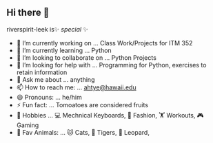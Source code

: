## Hi there 👋


riverspirit-leek is✨ _special_ ✨ 

- 🔭 I’m currently working on ... Class Work/Projects for ITM 352
- 🌱 I’m currently learning ... Python
- 👯 I’m looking to collaborate on ... Python Projects 
- 🤔 I’m looking for help with ... Programming for Python, exercises to retain information 
- 💬 Ask me about ... anything
- 📫 How to reach me: ... ahtye@hawaii.edu
- 😄 Pronouns: ... he/him
- ⚡ Fun fact: ... Tomoatoes are considered fruits
- 🌼 Hobbies ... 💻 Mechnical Keyboards, 👗 Fashion, 🏋️ Workouts, 🎮 Gaming
- 🐉 Fav Animals: ... 🐱 Cats, 🐯 Tigers, 🐆 Leopard, 

